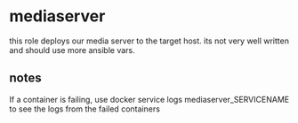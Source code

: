 # mediaserver
this role deploys our media server to the target host. its not very well written and should use more ansible vars.

## notes
If a container is failing, use docker service logs mediaserver_SERVICENAME to see the logs from the failed containers

